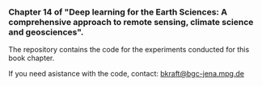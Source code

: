 ### Chapter 14 of "Deep learning for the Earth Sciences: A comprehensive approach to remote sensing, climate science and geosciences".

The repository contains the code for the experiments conducted for this book chapter.

If you need asistance with the code, contact: bkraft@bgc-jena.mpg.de
